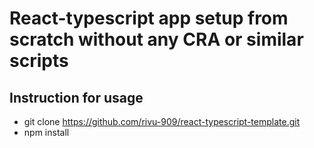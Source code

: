 # React-typescript app setup from scratch without any CRA or similar scripts

## Instruction for usage

-   git clone https://github.com/rivu-909/react-typescript-template.git
-   npm install
